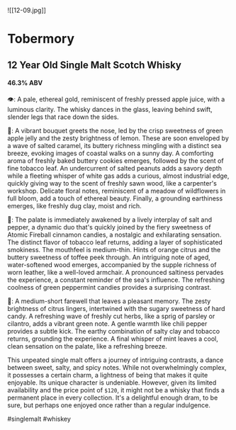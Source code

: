 ![[12-09.jpg]]
# Tobermory
## 12 Year Old Single Malt Scotch Whisky
#### 46.3% ABV
👁: A pale, ethereal gold, reminiscent of freshly pressed apple juice, with a luminous clarity. The whisky dances in the glass, leaving behind swift, slender legs that race down the sides.

👃:  A vibrant bouquet greets the nose, led by the crisp sweetness of green apple jelly and the zesty brightness of lemon. These are soon enveloped by a wave of salted caramel, its buttery richness mingling with a distinct sea breeze, evoking images of coastal walks on a sunny day. A comforting aroma of freshly baked buttery cookies emerges, followed by the scent of fine tobacco leaf. An undercurrent of salted peanuts adds a savory depth while a fleeting whisper of white gas adds a curious, almost industrial edge, quickly giving way to the scent of freshly sawn wood, like a carpenter's workshop. Delicate floral notes, reminiscent of a meadow of wildflowers in full bloom, add a touch of ethereal beauty. Finally, a grounding earthiness emerges, like freshly dug clay, moist and rich. 

👅: The palate is immediately awakened by a lively interplay of salt and pepper, a dynamic duo that's quickly joined by the fiery sweetness of Atomic Fireball cinnamon candies, a nostalgic and exhilarating sensation. The distinct flavor of tobacco leaf returns, adding a layer of sophisticated smokiness. The mouthfeel is medium-thin. Hints of orange citrus and the buttery sweetness of toffee peek through. An intriguing note of aged, water-softened wood emerges, accompanied by the supple richness of worn leather, like a well-loved armchair. A pronounced saltiness pervades the experience, a constant reminder of the sea's influence. The refreshing coolness of green peppermint candies provides a surprising contrast.

🏁:  A medium-short farewell that leaves a pleasant memory. The zesty brightness of citrus lingers, intertwined with the sugary sweetness of hard candy. A refreshing wave of freshly cut herbs, like a sprig of parsley or cilantro, adds a vibrant green note. A gentle warmth like chili pepper provides a subtle kick. The earthy combination of salty clay and tobacco returns, grounding the experience. A final whisper of mint leaves a cool, clean sensation on the palate, like a refreshing breeze.

This unpeated single malt offers a journey of intriguing contrasts, a dance between sweet, salty, and spicy notes. While not overwhelmingly complex, it possesses a certain charm, a lightness of being that makes it quite enjoyable. Its unique character is undeniable. However, given its limited availability and the price point of `$120`, it might not be a whisky that finds a permanent place in every collection. It's a delightful enough dram, to be sure, but perhaps one enjoyed once rather than a regular indulgence.

#singlemalt #whiskey 